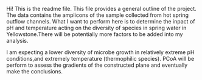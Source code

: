 Hi! This is the readme file.
This file provides a general outline of the project.
The data contains the amplicons of the sample collected from hot spring 
outflow channels. What I want to perform here is to determine the inpact 
of pH and temperature acting on the diversity of species in spring water 
in Yellowstone.There will be potentially more factors to be added into my 
analysis.

I am expecting a lower diversity of microbe growth in relatively extreme 
pH conditions,and extremely temperature (thermophilic species). PCoA will 
be perform to assess the gradients of the constructed plane and eventually 
make the conclusions.

